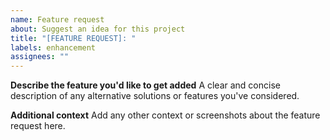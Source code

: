 ```yaml
---
name: Feature request
about: Suggest an idea for this project
title: "[FEATURE REQUEST]: "
labels: enhancement
assignees: ""
---
```


**Describe the feature you'd like to get added**
A clear and concise description of any alternative solutions or features you've considered.

**Additional context**
Add any other context or screenshots about the feature request here.
